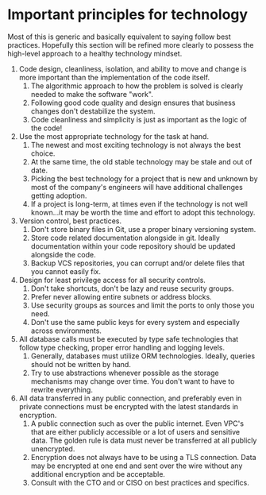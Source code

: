 # Important principles for technology

Most of this is generic and basically equivalent to saying follow best practices. Hopefully this section will be refined more clearly to possess the high-level approach to a healthy technology mindset.

1. Code design, cleanliness, isolation, and ability to move and change is more important than the implementation of the code itself.
    1. The algorithmic approach to how the problem is solved is clearly needed to make the software "work".
    2. Following good code quality and design ensures that business changes don't destabilize the system.
    3. Code cleanliness and simplicity is just as important as the logic of the code!
2. Use the most appropriate technology for the task at hand.
    1. The newest and most exciting technology is not always the best choice.
    2. At the same time, the old stable technology may be stale and out of date.
    3. Picking the best technology for a project that is new and unknown by most of the company's engineers will have additional
challenges getting adoption.
    4. If a project is long-term, at times even if the technology is not well known...it may be worth the time and effort to adopt this
technology.
3. Version control, best practices.
    1. Don't store binary files in Git, use a proper binary versioning system.
    2. Store code related documentation alongside in git. Ideally documentation within your code repository should be updated alongside the code.
    3. Backup VCS repositories, you can corrupt and/or delete files that you cannot easily fix.
4. Design for least privilege access for all security controls.
    1. Don't take shortcuts, don't be lazy and reuse security groups.
    2. Prefer never allowing entire subnets or address blocks.
    3. Use security groups as sources and limit the ports to only those you need.
    4. Don't use the same public keys for every system and especially across environments.
5. All database calls must be executed by type safe technologies that follow type checking, proper error handling and logging levels.
    1. Generally, databases must utilize ORM technologies. Ideally, queries should not be written by hand.
    2. Try to use abstractions whenever possible as the storage mechanisms may change over time. You don't want to have to rewrite everything.
6. All data transferred in any public connection, and preferably even in private connections must be encrypted with the latest standards in
encryption.
    1. A public connection such as over the public internet. Even VPC's that are either publicly accessible or a lot of users and sensitive
data. The golden rule is data must never be transferred at all publicly unencrypted.
    2. Encryption does not always have to be using a TLS connection. Data may be encrypted at one end and sent over the wire
without any additional encryption and be acceptable.
    3. Consult with the CTO and or CISO on best practices and specifics.
